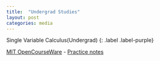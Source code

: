 ```yaml
---
title:  "Undergrad Studies"
layout: post
categories: media
---
```


Single Variable Calculus(Undergrad)
{: .label .label-purple}

[MIT OpenCourseWare](https://ocw.mit.edu/search/?type=course)  - [Practice notes](https://1drv.ms/u/s!Aq-y9p6cVRuOhFyZsygiSjg-9uck?e=yfkedb)
